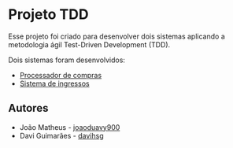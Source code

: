 # Projeto TDD

Esse projeto foi criado para desenvolver dois sistemas aplicando a metodologia ágil Test-Driven Development (TDD).

Dois sistemas foram desenvolvidos:

- [Processador de compras](github.com/joaoduavy900/Projeto-TDD)
- [Sistema de ingressos](github.com/joaoduavy900/Projeto-TDD)

## Autores

- João Matheus - [joaoduavy900](github.com/joaoduavy900)
- Davi Guimarães - [davihsg](github.com/davihsg)
